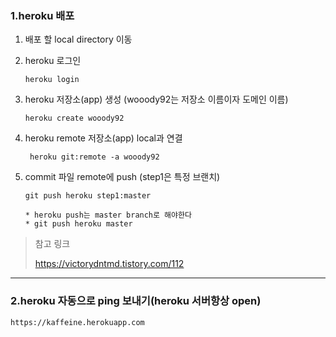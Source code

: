 ### 1.heroku 배포

1. 배포 할 local directory 이동

2. heroku 로그인

   ```
   heroku login
   ```

3. heroku 저장소(app) 생성 (wooody92는 저장소 이름이자 도메인 이름)

   ```
   heroku create wooody92
   ```

4. heroku remote 저장소(app) local과 연결

   ```
    heroku git:remote -a wooody92
   ```

5. commit 파일 remote에 push (step1은 특정 브랜치)

   ```
   git push heroku step1:master
   
   * heroku push는 master branch로 해야한다
   * git push heroku master
   ```

> 참고 링크
>
> https://victorydntmd.tistory.com/112

-------
### 2.heroku 자동으로 ping 보내기(heroku 서버항상 open)

```
https://kaffeine.herokuapp.com
```
